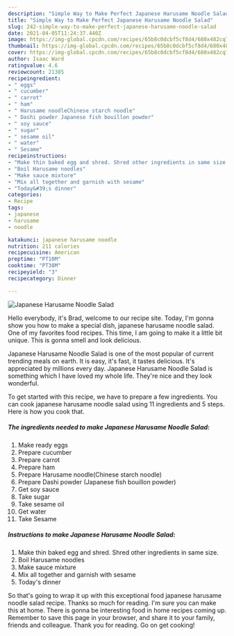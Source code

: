 ```yaml
---
description: "Simple Way to Make Perfect Japanese Harusame Noodle Salad"
title: "Simple Way to Make Perfect Japanese Harusame Noodle Salad"
slug: 242-simple-way-to-make-perfect-japanese-harusame-noodle-salad
date: 2021-04-05T11:24:37.440Z
image: https://img-global.cpcdn.com/recipes/65b8c0dcbf5cf8d4/680x482cq70/japanese-harusame-noodle-salad-recipe-main-photo.jpg
thumbnail: https://img-global.cpcdn.com/recipes/65b8c0dcbf5cf8d4/680x482cq70/japanese-harusame-noodle-salad-recipe-main-photo.jpg
cover: https://img-global.cpcdn.com/recipes/65b8c0dcbf5cf8d4/680x482cq70/japanese-harusame-noodle-salad-recipe-main-photo.jpg
author: Isaac Ward
ratingvalue: 4.6
reviewcount: 21385
recipeingredient:
- " eggs"
- " cucumber"
- " carrot"
- " ham"
- " Harusame noodleChinese starch noodle"
- " Dashi powder Japanese fish bouillon powder"
- " soy sauce"
- " sugar"
- " sesame oil"
- " water"
- " Sesame"
recipeinstructions:
- "Make thin baked egg and shred. Shred other ingredients in same size."
- "Boil Harusame noodles"
- "Make sauce mixture"
- "Mix all together and garnish with sesame"
- "Today&#39;s dinner"
categories:
- Recipe
tags:
- japanese
- harusame
- noodle

katakunci: japanese harusame noodle 
nutrition: 211 calories
recipecuisine: American
preptime: "PT10M"
cooktime: "PT38M"
recipeyield: "3"
recipecategory: Dinner

---
```



![Japanese Harusame Noodle Salad](https://img-global.cpcdn.com/recipes/65b8c0dcbf5cf8d4/680x482cq70/japanese-harusame-noodle-salad-recipe-main-photo.jpg)

Hello everybody, it's Brad, welcome to our recipe site. Today, I'm gonna show you how to make a special dish, japanese harusame noodle salad. One of my favorites food recipes. This time, I am going to make it a little bit unique. This is gonna smell and look delicious.

Japanese Harusame Noodle Salad is one of the most popular of current trending meals on earth. It is easy, it's fast, it tastes delicious. It's appreciated by millions every day. Japanese Harusame Noodle Salad is something which I have loved my whole life. They're nice and they look wonderful.




To get started with this recipe, we have to prepare a few ingredients. You can cook japanese harusame noodle salad using 11 ingredients and 5 steps. Here is how you cook that.

<!--inarticleads1-->

##### The ingredients needed to make Japanese Harusame Noodle Salad:

1. Make ready  eggs
1. Prepare  cucumber
1. Prepare  carrot
1. Prepare  ham
1. Prepare  Harusame noodle(Chinese starch noodle)
1. Prepare  Dashi powder (Japanese fish bouillon powder)
1. Get  soy sauce
1. Take  sugar
1. Take  sesame oil
1. Get  water
1. Take  Sesame




<!--inarticleads2-->

##### Instructions to make Japanese Harusame Noodle Salad:

1. Make thin baked egg and shred. Shred other ingredients in same size.
1. Boil Harusame noodles
1. Make sauce mixture
1. Mix all together and garnish with sesame
1. Today&#39;s dinner




So that's going to wrap it up with this exceptional food japanese harusame noodle salad recipe. Thanks so much for reading. I'm sure you can make this at home. There is gonna be interesting food in home recipes coming up. Remember to save this page in your browser, and share it to your family, friends and colleague. Thank you for reading. Go on get cooking!
